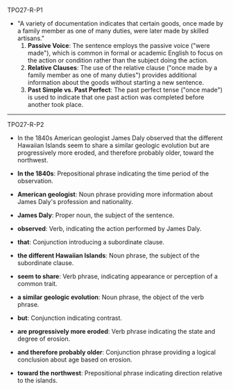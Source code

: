 TPO27-R-P1

- "A variety of documentation indicates that certain goods, once made by a family member as one of many duties, were later made by skilled artisans."
  1. **Passive Voice**: The sentence employs the passive voice ("were made"), which is common in formal or academic English to focus on the action or condition rather than the subject doing the action.
  2. **Relative Clauses**: The use of the relative clause ("once made by a family member as one of many duties") provides additional information about the goods without starting a new sentence.
  3. **Past Simple vs. Past Perfect**: The past perfect tense ("once made") is used to indicate that one past action was completed before another took place.

___

TPO27-R-P2

- In the 1840s American geologist James Daly observed that the different Hawaiian Islands seem to share a similar geologic evolution but are progressively more eroded, and therefore probably older, toward the northwest.

- **In the 1840s**: Prepositional phrase indicating the time period of the observation.

- **American geologist**: Noun phrase providing more information about James Daly's profession and nationality.
- **James Daly**: Proper noun, the subject of the sentence.
- **observed**: Verb, indicating the action performed by James Daly.
- **that**: Conjunction introducing a subordinate clause.
- **the different Hawaiian Islands**: Noun phrase, the subject of the subordinate clause.
- **seem to share**: Verb phrase, indicating appearance or perception of a common trait.
- **a similar geologic evolution**: Noun phrase, the object of the verb phrase.
- **but**: Conjunction indicating contrast.
- **are progressively more eroded**: Verb phrase indicating the state and degree of erosion.
- **and therefore probably older**: Conjunction phrase providing a logical conclusion about age based on erosion.
- **toward the northwest**: Prepositional phrase indicating direction relative to the islands.